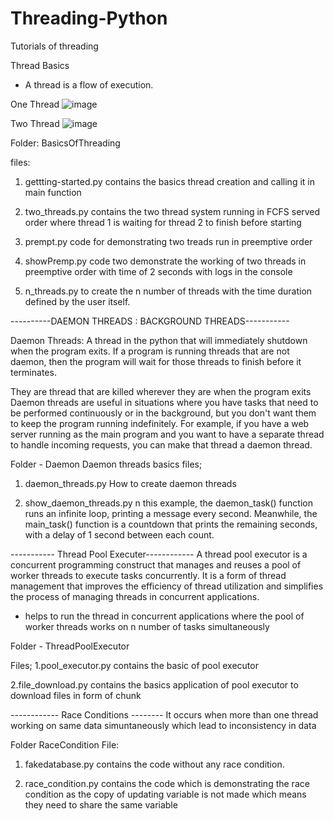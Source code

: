 # Threading-Python
Tutorials of threading 

Thread Basics
- A thread is a flow of execution.


One Thread 
![image](https://github.com/manavmalhotra123/Threading-Python/assets/110531978/1effdf58-c6b3-4c1f-a635-0776658bae71)

Two Thread 
![image](https://github.com/manavmalhotra123/Threading-Python/assets/110531978/60dd6cf0-947c-45f4-ad2b-27ae518925c3)



Folder: BasicsOfThreading

files: 
1. gettting-started.py 
  contains the basics thread creation and calling it in main function 

2. two_threads.py
  contains the two thread system running in FCFS served order where thread 1 is waiting for thread 2 to finish before starting

3. prempt.py 
  code for demonstrating two treads run in preemptive order 

4. showPremp.py 
  code two demonstrate the working of two threads in preemptive order with time of 2 seconds with logs in the console

5. n_threads.py
  to create the n number of threads with the time duration defined by the user itself.

----------DAEMON THREADS : BACKGROUND THREADS-----------

Daemon Threads: A thread in the python that will immediately shutdown when the program exits. If a program is running threads that are not daemon, then the program will wait for those threads to finish before it terminates.

They are thread that are killed wherever they are when the program exits
Daemon threads are useful in situations where you have tasks that need to be performed continuously or in the background, but you don't want them to keep the program running indefinitely. 
For example, if you have a web server running as the main program and you want to have a separate thread to handle incoming requests, you can make that thread a daemon thread. 

Folder - Daemon
Daemon threads basics files; 

1. daemon_threads.py
How to create daemon threads 

2. show_daemon_threads.py
n this example, the daemon_task() function runs an infinite loop, printing a message every second. Meanwhile, the main_task() function is a countdown that prints the remaining seconds, with a delay of 1 second between each count.

----------- Thread Pool Executer------------
A thread pool executor is a concurrent programming construct that manages and reuses a pool of worker threads to execute tasks concurrently. It is a form of thread management that improves the efficiency of thread utilization and simplifies the process of managing threads in concurrent applications.

- helps to run the thread in concurrent applications where the pool of worker threads works on n number of tasks simultaneously

Folder - ThreadPoolExecutor

Files;
1.pool_executor.py 
contains the basic of pool executor 

2.file_download.py
contains the basics application of pool executor to download files in form of chunk 

------------ Race Conditions --------
It occurs when more than one thread working on same data simuntaneously which lead to inconsistency in data 

Folder RaceCondition 
File: 
1. fakedatabase.py 
contains the code without any race condition.

2. race_condition.py 
contains the code which is demonstrating the race condition as the copy of updating variable is not made which means 
they need to share the same variable


 